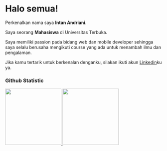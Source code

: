 # Halo semua! 

Perkenalkan nama saya **Intan Andriani**.<br>

Saya seorang **Mahasiswa** di Universitas Terbuka.<br>

Saya memiliki passion pada bidang web dan mobile developer sehingga saya selalu berusaha mengikuti course yang ada untuk menambah ilmu dan pengalaman.<br>

Jika kamu tertarik untuk berkenalan denganku, silakan ikuti akun [Linkedin](https://www.linkedin.com/in/intana/)ku ya.

### Github Statistic
<p align="left">
<a href="https://github.com/caraa21">
  <img height="180em" src="https://github-readme-stats-eight-theta.vercel.app/api?username=caraa21&show_icons=true&theme=algolia&include_all_commits=true&count_private=true"/>
  <img height="180em" src="https://github-readme-stats-eight-theta.vercel.app/api/top-langs/?username=caraa21&layout=compact&layout=compact&theme=algolia"/>
</a>
</p>
